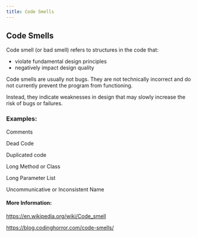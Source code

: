 ```yaml
---
title: Code Smells
---
```

## Code Smells
Code smell (or bad smell) refers to structures in the code that:
* violate fundamental design principles
* negatively impact design quality

Code smells are usually not bugs. They are not technically incorrect and do not currently prevent the program from functioning. 

Instead, they indicate weaknesses in design that may slowly increase the risk of bugs or failures.

### Examples:
Comments

Dead Code

Duplicated code 

Long Method or Class

Long Parameter List

Uncommunicative or Inconsistent Name

#### More Information:
<!-- Please add any articles you think might be helpful to read before writing the article -->
https://en.wikipedia.org/wiki/Code_smell

https://blog.codinghorror.com/code-smells/
